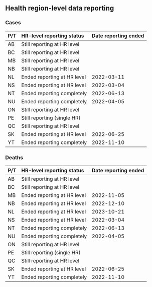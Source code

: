 ## Health region-level data reporting

### Cases

| P/T   | HR-level reporting status   | Date reporting ended   |
|:------|:----------------------------|:-----------------------|
| AB    | Still reporting at HR level |                        |
| BC    | Still reporting at HR level |                        |
| MB    | Still reporting at HR level |                        |
| NB    | Still reporting at HR level |                        |
| NL    | Ended reporting at HR level | 2022-03-11             |
| NS    | Ended reporting at HR level | 2022-03-04             |
| NT    | Ended reporting completely  | 2022-06-13             |
| NU    | Ended reporting completely  | 2022-04-05             |
| ON    | Still reporting at HR level |                        |
| PE    | Still reporting (single HR) |                        |
| QC    | Still reporting at HR level |                        |
| SK    | Ended reporting at HR level | 2022-06-25             |
| YT    | Ended reporting completely  | 2022-11-10             |

### Deaths

| P/T   | HR-level reporting status   | Date reporting ended   |
|:------|:----------------------------|:-----------------------|
| AB    | Still reporting at HR level |                        |
| BC    | Still reporting at HR level |                        |
| MB    | Ended reporting at HR level | 2022-11-05             |
| NB    | Ended reporting at HR level | 2022-12-10             |
| NL    | Ended reporting at HR level | 2023-10-21             |
| NS    | Ended reporting at HR level | 2022-03-04             |
| NT    | Ended reporting completely  | 2022-06-13             |
| NU    | Ended reporting completely  | 2022-04-05             |
| ON    | Still reporting at HR level |                        |
| PE    | Still reporting (single HR) |                        |
| QC    | Still reporting at HR level |                        |
| SK    | Ended reporting at HR level | 2022-06-25             |
| YT    | Ended reporting completely  | 2022-11-10             |